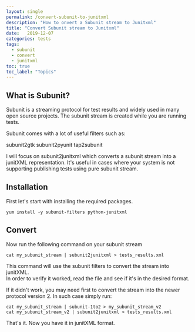 ```yaml
---
layout: single
permalink: /convert-subunit-to-junitxml
description: "How to onvert a Subunit stream to Junitxml"
title: "Convert Subunit stream to Junitxml"
date:   2019-12-07
categories: tests
tags:
  - subunit
  - convert
  - junitxml
toc: true
toc_label: "Topics"
---
```


## What is Subunit?

Subunit is a streaming protocol for test results and widely used in many open source projects. The subunit stream is created while you are running tests.

Subunit comes with a lot of useful filters such as:

subunit2gtk
subunit2pyunit
tap2subunit

I will focus on subunit2junitxml which converts a subunit stream into a junitXML representation. It's useful in cases where your system is not supporting publishing tests using pure subunit stream.

## Installation

First let's start with installing the required packages.

```
yum install -y subunit-filters python-junitxml
```

## Convert

Now run the following command on your subunit stream

```
cat my_subunit_stream | subunit2junitxml > tests_results.xml
```

This command will use the subunit filters to convert the stream into junitXML.<br>
In order to verify it worked, read the file and see if it's in the desired format.

If it didn't work, you may need first to convert the stream into the newer protocol version 2. In such case simply run:

```
cat my_subunit_stream | subunit-1to2 > my_subunit_stream_v2
cat my_subunit_stream_v2 | subunit2junitxml > tests_results.xml
```

That's it. Now you have it in junitXML format.
